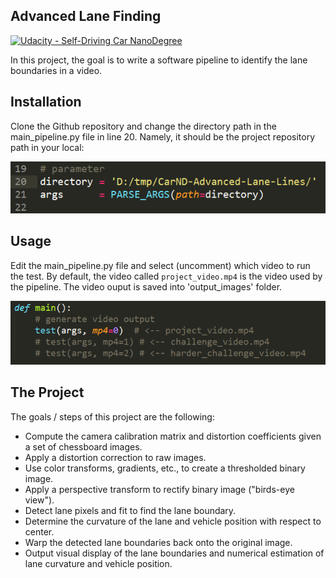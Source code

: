 ## Advanced Lane Finding
[![Udacity - Self-Driving Car NanoDegree](https://s3.amazonaws.com/udacity-sdc/github/shield-carnd.svg)](http://www.udacity.com/drive)


In this project, the goal is to write a software pipeline to identify the lane boundaries in a video.


Installation
---

Clone the Github repository and change the directory path in the main_pipeline.py file in line 20. Namely, it should be the project repository path in your local:

![fig.0](https://raw.githubusercontent.com/chatmoon/SDC_PRJ04_Lane_Finding/master/_1_wip/output_images/_001_readme_installation_directory%20path_.PNG)



Usage
---

Edit the main_pipeline.py file and select (uncomment) which video to run the test. By default, the video called `project_video.mp4` is the video used by the pipeline. The video ouput is saved into 'output_images' folder.   

![fig.1](https://raw.githubusercontent.com/chatmoon/SDC_PRJ04_Lane_Finding/master/_1_wip/output_images/_002_readme_usage_video%20input.PNG)



The Project
---

The goals / steps of this project are the following:

* Compute the camera calibration matrix and distortion coefficients given a set of chessboard images.
* Apply a distortion correction to raw images.
* Use color transforms, gradients, etc., to create a thresholded binary image.
* Apply a perspective transform to rectify binary image ("birds-eye view").
* Detect lane pixels and fit to find the lane boundary.
* Determine the curvature of the lane and vehicle position with respect to center.
* Warp the detected lane boundaries back onto the original image.
* Output visual display of the lane boundaries and numerical estimation of lane curvature and vehicle position.



